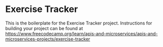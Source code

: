 # Exercise Tracker

This is the boilerplate for the Exercise Tracker project. Instructions for building your project can be found at <https://www.freecodecamp.org/learn/apis-and-microservices/apis-and-microservices-projects/exercise-tracker>
